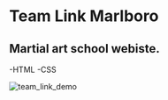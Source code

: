 # Team Link Marlboro 

## Martial art school webiste.

-HTML
-CSS

![team_link_demo](https://user-images.githubusercontent.com/42578878/102919989-d4ebd180-4457-11eb-824e-7fc9e417b211.gif)

